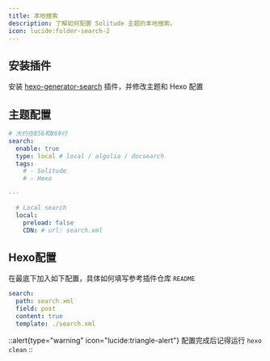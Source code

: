```yaml
---
title: 本地搜索
description: 了解如何配置 Solitude 主题的本地搜索。
icon: lucide:folder-search-2
---
```


## 安装插件 ​

安装 [hexo-generator-search](https://github.com/wzpan/hexo-generator-search) 插件，并修改主题和 Hexo 配置

## 主题配置 

```yml [_config.solitude.yml]
# 大约在856和869行
search:
  enable: true
  type: local # local / algolia / docsearch
  tags:
    # - Solitude
    # - Hexo

···

  # Local search
  local:
    preload: false
    CDN: # url: search.xml
```

## Hexo配置

在最底下加入如下配置，具体如何填写参考插件仓库 `README`

```yml [_config.yml]
search:
  path: search.xml
  field: post
  content: true
  template: ./search.xml
```

::alert{type="warning" icon="lucide:triangle-alert"}
  配置完成后记得运行 `hexo clean`
::
